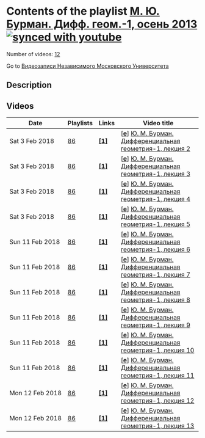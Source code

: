 # Contents of the playlist [М. Ю. Бурман. Дифф. геом.-1, осень 2013](https://www.youtube.com/playlist?list=PLp9ABVh6_x4EWxr-I6qpeCUt5G406hROi)[![synced with youtube](https://img.shields.io/github/last-commit/mathphysschool/mathphysschool.github.io/autoupdate1?label=synced%20with%20youtube)](#)

Number of videos: [12](#videos)

Go to [Видеозаписи Независимого Московского Университета](../README.md)

## Description



## Videos

|Date|Playlists|Links|Video title|
|---|---|---|---|
| Sat&nbsp;3&nbsp;Feb&nbsp;2018 | [86](../playlists/86 "М. Ю. Бурман. Дифф. геом.-1, осень 2013") | [**[1]**](http://ium.mccme.ru/f13/difgem-1.html) | [[**e**](https://studio.youtube.com/video/Sx1DXwTpXlg/edit "Edit")] [Ю. М. Бурман. Дифференциальная геометрия-1, лекция 2](https://www.youtube.com/watch?v=Sx1DXwTpXlg&list=PLp9ABVh6_x4EWxr-I6qpeCUt5G406hROi "Спецкурс НМУ.&#013;13 сентября 2013 г. 17:30, НМУ 310 (Москва, Большой Власьевский пер., 11)&#013;http://ium.mccme.ru/f13/difgem-1.html") |
| Sat&nbsp;3&nbsp;Feb&nbsp;2018 | [86](../playlists/86 "М. Ю. Бурман. Дифф. геом.-1, осень 2013") | [**[1]**](http://ium.mccme.ru/f13/difgem-1.html) | [[**e**](https://studio.youtube.com/video/CcinHfH_D3Y/edit "Edit")] [Ю. М. Бурман. Дифференциальная геометрия-1, лекция 3](https://www.youtube.com/watch?v=CcinHfH_D3Y&list=PLp9ABVh6_x4EWxr-I6qpeCUt5G406hROi "Спецкурс НМУ.&#013;20 сентября 2013 г. 17:30, НМУ 310 (Москва, Большой Власьевский пер., 11)&#013;http://ium.mccme.ru/f13/difgem-1.html") |
| Sat&nbsp;3&nbsp;Feb&nbsp;2018 | [86](../playlists/86 "М. Ю. Бурман. Дифф. геом.-1, осень 2013") | [**[1]**](http://ium.mccme.ru/f13/difgem-1.html) | [[**e**](https://studio.youtube.com/video/gvbTAlNfKLw/edit "Edit")] [Ю. М. Бурман. Дифференциальная геометрия-1, лекция 4](https://www.youtube.com/watch?v=gvbTAlNfKLw&list=PLp9ABVh6_x4EWxr-I6qpeCUt5G406hROi "Спецкурс НМУ.&#013;27 сентября 2013 г. 17:30, НМУ 310 (Москва, Большой Власьевский пер., 11)&#013;http://ium.mccme.ru/f13/difgem-1.html") |
| Sat&nbsp;3&nbsp;Feb&nbsp;2018 | [86](../playlists/86 "М. Ю. Бурман. Дифф. геом.-1, осень 2013") | [**[1]**](http://ium.mccme.ru/f13/difgem-1.html) | [[**e**](https://studio.youtube.com/video/UpwRm6Qb6FU/edit "Edit")] [Ю. М. Бурман. Дифференциальная геометрия-1, лекция 5](https://www.youtube.com/watch?v=UpwRm6Qb6FU&list=PLp9ABVh6_x4EWxr-I6qpeCUt5G406hROi "Спецкурс НМУ.&#013;4 октября 2013 г. 17:30, НМУ 310 (Москва, Большой Власьевский пер., 11)&#013;http://ium.mccme.ru/f13/difgem-1.html") |
| Sun&nbsp;11&nbsp;Feb&nbsp;2018 | [86](../playlists/86 "М. Ю. Бурман. Дифф. геом.-1, осень 2013") | [**[1]**](http://ium.mccme.ru/f13/difgem-1.html) | [[**e**](https://studio.youtube.com/video/Pd6V3aAiHeE/edit "Edit")] [Ю. М. Бурман. Дифференциальная геометрия-1, лекция 6](https://www.youtube.com/watch?v=Pd6V3aAiHeE&list=PLp9ABVh6_x4EWxr-I6qpeCUt5G406hROi "Спецкурс НМУ.&#013;11 октября 2013 г. 17:30, НМУ 310 (Москва, Большой Власьевский пер., 11)&#013;http://ium.mccme.ru/f13/difgem-1.html") |
| Sun&nbsp;11&nbsp;Feb&nbsp;2018 | [86](../playlists/86 "М. Ю. Бурман. Дифф. геом.-1, осень 2013") | [**[1]**](http://ium.mccme.ru/f13/difgem-1.html) | [[**e**](https://studio.youtube.com/video/VXGcsa9wK1w/edit "Edit")] [Ю. М. Бурман. Дифференциальная геометрия-1, лекция 7](https://www.youtube.com/watch?v=VXGcsa9wK1w&list=PLp9ABVh6_x4EWxr-I6qpeCUt5G406hROi "Спецкурс НМУ.&#013;25 октября 2013 г. 17:30, НМУ 310 (Москва, Большой Власьевский пер., 11)&#013;http://ium.mccme.ru/f13/difgem-1.html") |
| Sun&nbsp;11&nbsp;Feb&nbsp;2018 | [86](../playlists/86 "М. Ю. Бурман. Дифф. геом.-1, осень 2013") | [**[1]**](http://ium.mccme.ru/f13/difgem-1.html) | [[**e**](https://studio.youtube.com/video/V3ha58f4pfw/edit "Edit")] [Ю. М. Бурман. Дифференциальная геометрия-1, лекция 8](https://www.youtube.com/watch?v=V3ha58f4pfw&list=PLp9ABVh6_x4EWxr-I6qpeCUt5G406hROi "Спецкурс НМУ.&#013;1 ноября 2013 г. 17:30, НМУ 310 (Москва, Большой Власьевский пер., 11)&#013;http://ium.mccme.ru/f13/difgem-1.html") |
| Sun&nbsp;11&nbsp;Feb&nbsp;2018 | [86](../playlists/86 "М. Ю. Бурман. Дифф. геом.-1, осень 2013") | [**[1]**](http://ium.mccme.ru/f13/difgem-1.html) | [[**e**](https://studio.youtube.com/video/mgamF-ljkkY/edit "Edit")] [Ю. М. Бурман. Дифференциальная геометрия-1, лекция 9](https://www.youtube.com/watch?v=mgamF-ljkkY&list=PLp9ABVh6_x4EWxr-I6qpeCUt5G406hROi "Спецкурс НМУ.&#013;8 ноября 2013 г. 17:30, НМУ 310 (Москва, Большой Власьевский пер., 11)&#013;http://ium.mccme.ru/f13/difgem-1.html") |
| Sun&nbsp;11&nbsp;Feb&nbsp;2018 | [86](../playlists/86 "М. Ю. Бурман. Дифф. геом.-1, осень 2013") | [**[1]**](http://ium.mccme.ru/f13/difgem-1.html) | [[**e**](https://studio.youtube.com/video/y7RHEWZh29w/edit "Edit")] [Ю. М. Бурман. Дифференциальная геометрия-1, лекция 10](https://www.youtube.com/watch?v=y7RHEWZh29w&list=PLp9ABVh6_x4EWxr-I6qpeCUt5G406hROi "Спецкурс НМУ.&#013;15 ноября 2013 г. 17:30, НМУ 310 (Москва, Большой Власьевский пер., 11)&#013;http://ium.mccme.ru/f13/difgem-1.html") |
| Sun&nbsp;11&nbsp;Feb&nbsp;2018 | [86](../playlists/86 "М. Ю. Бурман. Дифф. геом.-1, осень 2013") | [**[1]**](http://ium.mccme.ru/f13/difgem-1.html) | [[**e**](https://studio.youtube.com/video/PrJKcndjAIE/edit "Edit")] [Ю. М. Бурман. Дифференциальная геометрия-1, лекция 11](https://www.youtube.com/watch?v=PrJKcndjAIE&list=PLp9ABVh6_x4EWxr-I6qpeCUt5G406hROi "Спецкурс НМУ.&#013;22 ноября 2013 г. 17:30, НМУ 310 (Москва, Большой Власьевский пер., 11)&#013;http://ium.mccme.ru/f13/difgem-1.html") |
| Mon&nbsp;12&nbsp;Feb&nbsp;2018 | [86](../playlists/86 "М. Ю. Бурман. Дифф. геом.-1, осень 2013") | [**[1]**](http://ium.mccme.ru/f13/difgem-1.html) | [[**e**](https://studio.youtube.com/video/kQkPD8jFlKU/edit "Edit")] [Ю. М. Бурман. Дифференциальная геометрия-1, лекция 12](https://www.youtube.com/watch?v=kQkPD8jFlKU&list=PLp9ABVh6_x4EWxr-I6qpeCUt5G406hROi "Спецкурс НМУ.&#013;29 ноября 2013 г. 17:30, НМУ 310 (Москва, Большой Власьевский пер., 11)&#013;http://ium.mccme.ru/f13/difgem-1.html") |
| Mon&nbsp;12&nbsp;Feb&nbsp;2018 | [86](../playlists/86 "М. Ю. Бурман. Дифф. геом.-1, осень 2013") | [**[1]**](http://ium.mccme.ru/f13/difgem-1.html) | [[**e**](https://studio.youtube.com/video/E_YlJNmR-_4/edit "Edit")] [Ю. М. Бурман. Дифференциальная геометрия-1, лекция 13](https://www.youtube.com/watch?v=E_YlJNmR-_4&list=PLp9ABVh6_x4EWxr-I6qpeCUt5G406hROi "Спецкурс НМУ.&#013;6 декабря 2013 г. 17:30, НМУ 310 (Москва, Большой Власьевский пер., 11)&#013;http://ium.mccme.ru/f13/difgem-1.html") |
